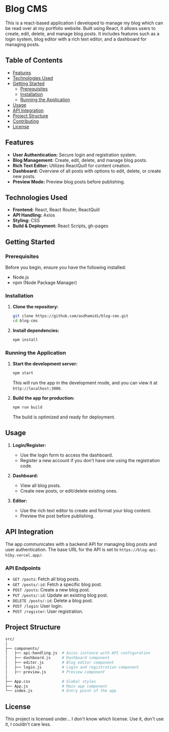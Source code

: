 # Blog CMS
This is a react-based application I developed to manage my blog which can be read over at my portfolio website.
Built using React, it allows users to create, edit, delete, and manage blog posts. It includes features such as a login system, blog editor with a rich text editor, and a dashboard for managing posts.

## Table of Contents
- [Features](#features)
- [Technologies Used](#technologies-used)
- [Getting Started](#getting-started)
  - [Prerequisites](#prerequisites)
  - [Installation](#installation)
  - [Running the Application](#running-the-application)
- [Usage](#usage)
- [API Integration](#api-integration)
- [Project Structure](#project-structure)
- [Contributing](#contributing)
- [License](#license)

## Features
- **User Authentication:** Secure login and registration system.
- **Blog Management:** Create, edit, delete, and manage blog posts.
- **Rich Text Editor:** Utilizes ReactQuill for content creation.
- **Dashboard:** Overview of all posts with options to edit, delete, or create new posts.
- **Preview Mode:** Preview blog posts before publishing.

## Technologies Used
- **Frontend:** React, React Router, ReactQuill
- **API Handling:** Axios
- **Styling:** CSS
- **Build & Deployment:** React Scripts, gh-pages

## Getting Started

### Prerequisites
Before you begin, ensure you have the following installed:
- Node.js
- npm (Node Package Manager)

### Installation
1. **Clone the repository:**
   ```bash
   git clone https://github.com/asdhamidi/blog-cms.git
   cd blog-cms
   ```

2. **Install dependencies:**
   ```bash
   npm install
   ```

### Running the Application
1. **Start the development server:**
   ```bash
   npm start
   ```
   This will run the app in the development mode, and you can view it at `http://localhost:3000`.

2. **Build the app for production:**
   ```bash
   npm run build
   ```
   The build is optimized and ready for deployment.

## Usage
1. **Login/Register:**
   - Use the login form to access the dashboard.
   - Register a new account if you don’t have one using the registration code.

2. **Dashboard:**
   - View all blog posts.
   - Create new posts, or edit/delete existing ones.

3. **Editor:**
   - Use the rich text editor to create and format your blog content.
   - Preview the post before publishing.

## API Integration
The app communicates with a backend API for managing blog posts and user authentication. The base URL for the API is set to `https://blog-api-h1by.vercel.app/`. 

### API Endpoints
- `GET /posts`: Fetch all blog posts.
- `GET /posts/:id`: Fetch a specific blog post.
- `POST /posts`: Create a new blog post.
- `PUT /posts/:id`: Update an existing blog post.
- `DELETE /posts/:id`: Delete a blog post.
- `POST /login`: User login.
- `POST /register`: User registration.

## Project Structure
```bash
src/
│
├── components/
│   ├── api-handling.js  # Axios instance with API configuration
│   ├── dashboard.js     # Dashboard component
│   ├── editor.js        # Blog editor component
│   ├── login.js         # Login and registration component
│   ├── preview.js       # Preview component
│
├── App.css              # Global styles
├── App.js               # Main app component
└── index.js             # Entry point of the app
```



## License
This project is licensed under... I don't know which license. Use it, don't use it, I couldn't care less.
